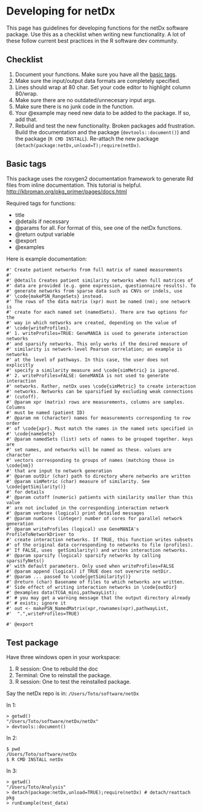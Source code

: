 # Developing for netDx

This page has guidelines for developing functions for the netDx software package. Use this as a checklist when writing new functionality. A lot of these follow current best practices in the R software dev community.

## Checklist
1. Document your functions. Make sure you have all the <a href="#tag">basic tags</a>.
2. Make sure the input/output data formats are completely specified.
3. Lines should wrap at 80 char. Set your code editor to highlight column 80/wrap.
4. Make sure there are no outdated/unnecesary input args.
5. Make sure there is no junk code in the function.
6. Your @example may need new data to be added to the package. If so, add that.
7. Rebuild and <a name="testit">test the new functionality</a>. Broken packages add frustration. Build the documentation and the package (`devtools::document()`) and the package (`R CMD INSTALL`). Re-attach the new package (`detach(package:netDx,unload=T);require(netDx)`. 

<a name="tag"></a>
## Basic tags
This package uses the roxygen2 documentation framework to generate Rd files from inline documentation. 
This tutorial is helpful. http://kbroman.org/pkg_primer/pages/docs.html

Required tags for functions:
 - title
 - @details if necessary
 - @params for all. For format of this, see one of the netDx functions.
 - @return output variable
 - @export
 - @examples

Here is example documentation:
```
#' Create patient networks from full matrix of named measurements
#'
#' @details Creates patient similarity networks when full matrices of 
#' data are provided (e.g. gene expression, questionnaire results). To
#' generate networks from sparse data such as CNVs or indels, use 
#' \code{makePSN_RangeSets} instead.
#' The rows of the data matrix (xpr) must be named (nm); one network is 
#' create for each named set (namedSets). There are two options for the 
#' way in which networks are created, depending on the value of
#' \code{writeProfiles}. 
#' 1. writeProfiles=TRUE: GeneMANIA is used to generate interaction networks
#' and sparsify networks. This only works if the desired measure of
#' similarity is network-level Pearson correlation; an example is networks
#' at the level of pathways. In this case, the user does not explicitly 
#' specify a similarity measure and \code{simMetric} is ignored.
#' 2. writeProfiles=FALSE: GeneMANIA is not used to generate interaction
#' networks. Rather, netDx uses \code{simMetric} to create interaction
#' networks. Networks can be sparsified by excluding weak connections 
#' (cutoff). 
#' @param xpr (matrix) rows are measurements, columns are samples. Columns
#' must be named (patient ID)
#' @param nm (character) names for measurements corresponding to row order
#' of \code{xpr}. Must match the names in the named sets specified in
#' \code{nameSets}
#' @param namedSets (list) sets of names to be grouped together. keys are
#' set names, and networks will be named as these. values are character
#' vectors corresponding to groups of names (matching those in \code{nm})
#' that are input to network generation
#' @param outDir (char) path to directory where networks are written
#' @param simMetric (char) measure of similarity. See \code{getSimilarity()}
#' for details
#' @param cutoff (numeric) patients with similarity smaller than this value
#' are not included in the corresponding interaction network
#' @param verbose (logical) print detailed messages
#' @param numCores (integer) number of cores for parallel network generation
#' @param writeProfiles (logical) use GeneMANIA's ProfileToNetworkDriver to
#' create interaction networks. If TRUE, this function writes subsets 
#' of the original data corresponding to networks to file (profiles). 
#' If FALSE, uses  getSimilarity() and writes interaction networks.
#' @param sparsify (logical) sparsify networks by calling sparsifyNets()
#' with default parameters. Only used when writeProfiles=FALSE
#' @param append (logical) if TRUE does not overwrite netDir.
#' @param ... passed to \code{getSimilarity()}
#' @return (char) Basename of files to which networks are written.  
#' Side effect of writing interaction networks in \code{outDir}
#' @examples data(TCGA_mini,pathwayList); 
#' # you may get a warning message that the output directory already
#' # exists; ignore it
#' out <- makePSN_NamedMatrix(xpr,rownames(xpr),pathwayList, 
#' 	".",writeProfiles=TRUE)

#' @export
```

<a name="testit"></a>
## Test package
Have three windows open in your workspace:
1. R session: One to rebuild the doc
2. Terminal: One to reinstall the package. 
3. R session: One to test the reinstalled package.

Say the netDx repo is in: `/Users/Toto/software/netDx`

In 1: 
```
> getwd()
"/Users/Toto/software/netDx/netDx"
> devtools::document()
```
In 2: 
```
$ pwd 
/Users/Toto/software/netDx
$ R CMD INSTALL netDx
```
In 3: 
```
> getwd()
"/Users/Toto/Analysis"
> detach(package:netDx,unload=TRUE);require(netDx) # detach/reattach pkg
> runExample(test_data)
```

